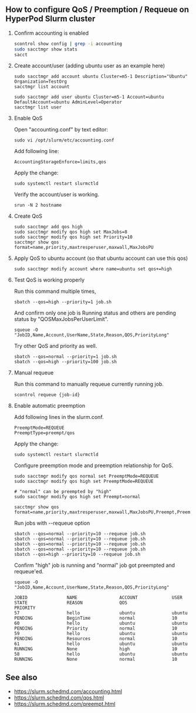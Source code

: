 ## How to configure QoS / Preemption / Requeue on HyperPod Slurm cluster

1. Confirm accounting is enabled

    ``` bash
    scontrol show config | grep -i accounting
    sudo sacctmgr show stats
    sacct
    ```

1. Create account/user (adding ubuntu user as an example here)

    ```
    sudo sacctmgr add account ubuntu Cluster=m5-1 Description="Ubuntu" Organization=TestOrg
    sacctmgr list account
    ```

    ```
    sudo sacctmgr add user ubuntu Cluster=m5-1 Account=ubuntu DefaultAccount=ubuntu AdminLevel=Operator
    sacctmgr list user
    ```

1. Enable QoS

    Open "accounting.conf" by text editor:

    ```
    sudo vi /opt/slurm/etc/accounting.conf
    ```

    Add following line:

    ```
    AccountingStorageEnforce=limits,qos
    ```

    Apply the change:

    ```
    sudo systemctl restart slurmctld
    ```

    Verify the account/user is working.
    ```
    srun -N 2 hostname
    ```

1. Create QoS

    ```
    sudo sacctmgr add qos high
    sudo sacctmgr modify qos high set MaxJobs=8
    sudo sacctmgr modify qos high set Priority=10
    sacctmgr show qos format=name,priority,maxtresperuser,maxwall,MaxJobsPU
    ```

1. Apply QoS to ubuntu account (so that ubuntu account can use this qos)

    ```
    sudo sacctmgr modify account where name=ubuntu set qos+=high
    ```

1. Test QoS is working properly

    Run this command multiple times,

    ```
    sbatch --qos=high --priority=1 job.sh
    ```

    And confirm only one job is Running status and others are pending status by "QOSMaxJobsPerUserLimit".
    ```
    squeue -O "JobID,Name,Account,UserName,State,Reason,QOS,PriorityLong"
    ```

    Try other QoS and priority as well.
    ```
    sbatch --qos=normal --priority=1 job.sh
    sbatch --qos=high --priority=100 job.sh
    ```

1. Manual requeue

    Run this command to manually requeue currently running job.
    ```
    scontrol requeue {job-id}
    ```

1. Enable automatic preemption

    Add following lines in the slurm.conf.
    ```
    PreemptMode=REQUEUE
    PreemptType=preempt/qos
    ```

    Apply the change:

    ```
    sudo systemctl restart slurmctld
    ```

    Configure preemption mode and preemption relationship for QoS.
    ```
    sudo sacctmgr modify qos normal set PreemptMode=REQUEUE
    sudo sacctmgr modify qos high set PreemptMode=REQUEUE

    # "normal" can be preempted by "high"
    sudo sacctmgr modify qos high set Preempt=normal

    sacctmgr show qos format=name,priority,maxtresperuser,maxwall,MaxJobsPU,Preempt,PreemptMode
    ```

    Run jobs with --requeue option
    ```
    sbatch --qos=normal --priority=10 --requeue job.sh
    sbatch --qos=normal --priority=10 --requeue job.sh
    sbatch --qos=normal --priority=10 --requeue job.sh
    sbatch --qos=normal --priority=10 --requeue job.sh
    sbatch --qos=high --priority=10 --requeue job.sh
    ```

    Confirm "high" job is running and "normal" job got preempted and requeue'ed.
    ```
    squeue -O "JobID,Name,Account,UserName,State,Reason,QOS,PriorityLong"

    JOBID               NAME                ACCOUNT             USER                STATE               REASON              QOS                 PRIORITY
    57                  hello               ubuntu              ubuntu              PENDING             BeginTime           normal              10
    60                  hello               ubuntu              ubuntu              PENDING             Priority            normal              10
    59                  hello               ubuntu              ubuntu              PENDING             Resources           normal              10
    61                  hello               ubuntu              ubuntu              RUNNING             None                high                10
    58                  hello               ubuntu              ubuntu              RUNNING             None                normal              10
    ```


## See also

* https://slurm.schedmd.com/accounting.html
* https://slurm.schedmd.com/qos.html
* https://slurm.schedmd.com/preempt.html
